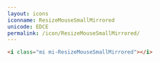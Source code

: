 ```yaml
---
layout: icons
iconname: ResizeMouseSmallMirrored
unicode: EDCE
permalink: /icon/ResizeMouseSmallMirrored/
---
```


``` html
<i class="mi mi-ResizeMouseSmallMirrored"></i>
```
